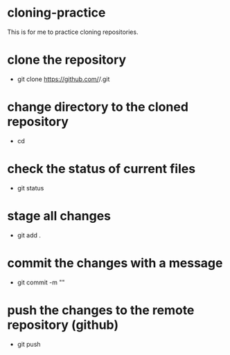 # cloning-practice
This is for me to practice cloning repositories.

# clone the repository 
- git clone https://github.com/<userName>/<repositoryName>.git

# change directory to the cloned repository
- cd <repositoryName>

# check the status of current files
- git status

# stage all changes
- git add .

# commit the changes with a message 
- git commit -m "<commitMessage>"

# push the changes to the remote repository (github)
- git push <origin> <branchName>
